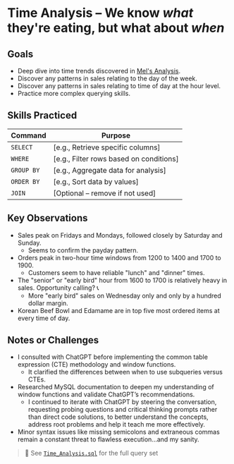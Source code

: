 # Time Analysis – We know *what* they're eating, but what about ***when***

## Goals
- Deep dive into time trends discovered in [Mel's Analysis](../code/Mels_Analysis.sql).
- Discover any patterns in sales relating to the day of the week.
- Discover any patterns in sales relating to time of day at the hour level.
- Practice more complex querying skills.

## Skills Practiced
| Command     | Purpose                                |
|-------------|----------------------------------------|
| `SELECT`    | [e.g., Retrieve specific columns]       |
| `WHERE`     | [e.g., Filter rows based on conditions] |
| `GROUP BY`  | [e.g., Aggregate data for analysis]     |
| `ORDER BY`  | [e.g., Sort data by values]             |
| `JOIN`      | [Optional – remove if not used]         |

## Key Observations
- Sales peak on Fridays and Mondays, followed closely by Saturday and Sunday.
  - Seems to confirm the payday pattern.
- Orders peak in two-hour time windows from 1200 to 1400 and 1700 to 1900.
  - Customers seem to have reliable "lunch" and "dinner" times.
- The "senior" or "early bird" hour from 1600 to 1700 is relatively heavy in sales. Opportunity calling? 📞
  -  More "early bird" sales on Wednesday only and only by a hundred dollar margin.
- Korean Beef Bowl and Edamame are in top five most ordered items at every time of day.

## Notes or Challenges
- I consulted with ChatGPT before implementing the common table expression (CTE) methodology and window functions.
  - It clarified the differences between when to use subqueries versus CTEs.
- Researched MySQL documentation to deepen my understanding of window functions and validate ChatGPT’s recommendations.
  - I continued to iterate with ChatGPT by steering the conversation, requesting probing questions and critical thinking prompts rather than direct code solutions, to better understand the concepts, address root problems and help it teach me more effectively.
- Minor syntax issues like missing semicolons and extraneous commas remain a constant threat to flawless execution...and my sanity.   

> 📝 See [`Time_Analysis.sql`](../code/Time_Analysis.sql) for the full query set
